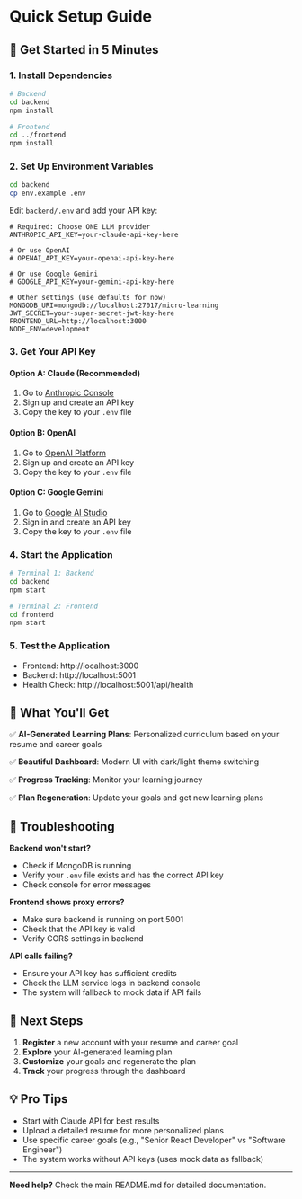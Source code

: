 # Quick Setup Guide

## 🚀 Get Started in 5 Minutes

### 1. Install Dependencies
```bash
# Backend
cd backend
npm install

# Frontend  
cd ../frontend
npm install
```

### 2. Set Up Environment Variables
```bash
cd backend
cp env.example .env
```

Edit `backend/.env` and add your API key:

```env
# Required: Choose ONE LLM provider
ANTHROPIC_API_KEY=your-claude-api-key-here

# Or use OpenAI
# OPENAI_API_KEY=your-openai-api-key-here

# Or use Google Gemini  
# GOOGLE_API_KEY=your-gemini-api-key-here

# Other settings (use defaults for now)
MONGODB_URI=mongodb://localhost:27017/micro-learning
JWT_SECRET=your-super-secret-jwt-key-here
FRONTEND_URL=http://localhost:3000
NODE_ENV=development
```

### 3. Get Your API Key

#### Option A: Claude (Recommended)
1. Go to [Anthropic Console](https://console.anthropic.com/)
2. Sign up and create an API key
3. Copy the key to your `.env` file

#### Option B: OpenAI
1. Go to [OpenAI Platform](https://platform.openai.com/)
2. Sign up and create an API key
3. Copy the key to your `.env` file

#### Option C: Google Gemini
1. Go to [Google AI Studio](https://makersuite.google.com/app/apikey)
2. Sign in and create an API key
3. Copy the key to your `.env` file

### 4. Start the Application
```bash
# Terminal 1: Backend
cd backend
npm start

# Terminal 2: Frontend
cd frontend  
npm start
```

### 5. Test the Application
- Frontend: http://localhost:3000
- Backend: http://localhost:5001
- Health Check: http://localhost:5001/api/health

## 🎯 What You'll Get

✅ **AI-Generated Learning Plans**: Personalized curriculum based on your resume and career goals

✅ **Beautiful Dashboard**: Modern UI with dark/light theme switching

✅ **Progress Tracking**: Monitor your learning journey

✅ **Plan Regeneration**: Update your goals and get new learning plans

## 🔧 Troubleshooting

**Backend won't start?**
- Check if MongoDB is running
- Verify your `.env` file exists and has the correct API key
- Check console for error messages

**Frontend shows proxy errors?**
- Make sure backend is running on port 5001
- Check that the API key is valid
- Verify CORS settings in backend

**API calls failing?**
- Ensure your API key has sufficient credits
- Check the LLM service logs in backend console
- The system will fallback to mock data if API fails

## 🚀 Next Steps

1. **Register** a new account with your resume and career goal
2. **Explore** your AI-generated learning plan
3. **Customize** your goals and regenerate the plan
4. **Track** your progress through the dashboard

## 💡 Pro Tips

- Start with Claude API for best results
- Upload a detailed resume for more personalized plans
- Use specific career goals (e.g., "Senior React Developer" vs "Software Engineer")
- The system works without API keys (uses mock data as fallback)

---

**Need help?** Check the main README.md for detailed documentation. 